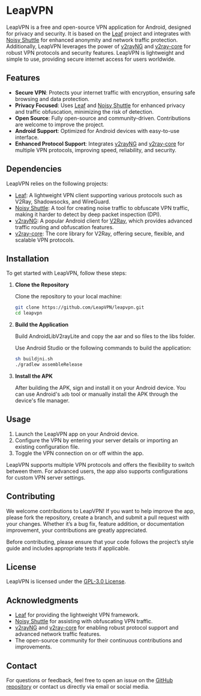 # LeapVPN

LeapVPN is a free and open-source VPN application for Android, designed for privacy and security. It is based on the [Leaf](https://github.com/eycorsican/leaf) project and integrates with [Noisy Shuttle](https://github.com/Gowee/noisy-shuttle) for enhanced anonymity and network traffic protection. Additionally, LeapVPN leverages the power of [v2rayNG](https://github.com/2dust/v2rayNG) and [v2ray-core](https://github.com/v2fly/v2ray-core) for robust VPN protocols and security features. LeapVPN is lightweight and simple to use, providing secure internet access for users worldwide.

## Features

- **Secure VPN**: Protects your internet traffic with encryption, ensuring safe browsing and data protection.
- **Privacy Focused**: Uses [Leaf](https://github.com/eycorsican/leaf) and [Noisy Shuttle](https://github.com/Gowee/noisy-shuttle) for enhanced privacy and traffic obfuscation, minimizing the risk of detection.
- **Open Source**: Fully open-source and community-driven. Contributions are welcome to improve the project.
- **Android Support**: Optimized for Android devices with easy-to-use interface.
- **Enhanced Protocol Support**: Integrates [v2rayNG](https://github.com/2dust/v2rayNG) and [v2ray-core](https://github.com/v2fly/v2ray-core) for multiple VPN protocols, improving speed, reliability, and security.

## Dependencies

LeapVPN relies on the following projects:

- [Leaf](https://github.com/eycorsican/leaf): A lightweight VPN client supporting various protocols such as V2Ray, Shadowsocks, and WireGuard.
- [Noisy Shuttle](https://github.com/Gowee/noisy-shuttle): A tool for creating noise traffic to obfuscate VPN traffic, making it harder to detect by deep packet inspection (DPI).
- [v2rayNG](https://github.com/2dust/v2rayNG): A popular Android client for [V2Ray](https://github.com/v2fly/v2ray-core), which provides advanced traffic routing and obfuscation features.
- [v2ray-core](https://github.com/v2fly/v2ray-core): The core library for V2Ray, offering secure, flexible, and scalable VPN protocols.

## Installation

To get started with LeapVPN, follow these steps:

1. **Clone the Repository**

   Clone the repository to your local machine:

   ```bash
   git clone https://github.com/LeapVPN/leapvpn.git
   cd leapvpn
   ```

2. **Build the Application**

   Build AndroidLibV2rayLite and copy the aar and so files to the libs folder.

   Use Android Studio or the following commands to build the application:

   ```bash
   sh buildjni.sh
   ./gradlew assembleRelease
   ```

3. **Install the APK**

   After building the APK, sign and install it on your Android device. You can use Android's `adb` tool or manually install the APK through the device's file manager.

## Usage

1. Launch the LeapVPN app on your Android device.
2. Configure the VPN by entering your server details or importing an existing configuration file.
3. Toggle the VPN connection on or off within the app.

LeapVPN supports multiple VPN protocols and offers the flexibility to switch between them. For advanced users, the app also supports configurations for custom VPN server settings.

## Contributing

We welcome contributions to LeapVPN! If you want to help improve the app, please fork the repository, create a branch, and submit a pull request with your changes. Whether it’s a bug fix, feature addition, or documentation improvement, your contributions are greatly appreciated.

Before contributing, please ensure that your code follows the project’s style guide and includes appropriate tests if applicable.

## License

LeapVPN is licensed under the [GPL-3.0 License](https://opensource.org/licenses/GPL-3.0).

## Acknowledgments

- [Leaf](https://github.com/eycorsican/leaf) for providing the lightweight VPN framework.
- [Noisy Shuttle](https://github.com/Gowee/noisy-shuttle) for assisting with obfuscating VPN traffic.
- [v2rayNG](https://github.com/2dust/v2rayNG) and [v2ray-core](https://github.com/v2fly/v2ray-core) for enabling robust protocol support and advanced network traffic features.
- The open-source community for their continuous contributions and improvements.

## Contact

For questions or feedback, feel free to open an issue on the [GitHub repository](https://github.com/LeapVPN/leapvpn/issues) or contact us directly via email or social media.
